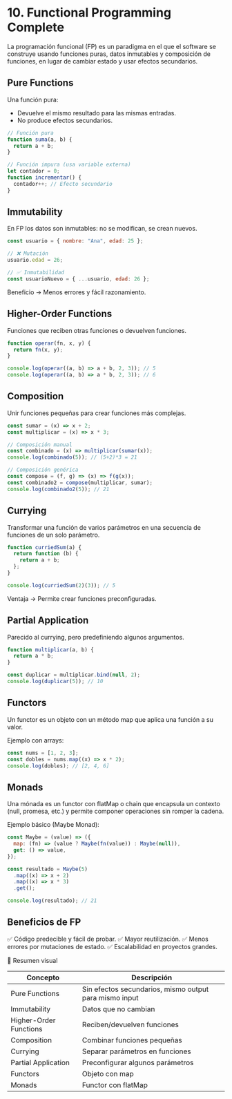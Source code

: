 # 10. Functional Programming Complete

La programación funcional (FP) es un paradigma en el que el software se construye usando funciones puras, datos inmutables y composición de funciones, en lugar de cambiar estado y usar efectos secundarios.

## Pure Functions

Una función pura:

- Devuelve el mismo resultado para las mismas entradas.
- No produce efectos secundarios.

```javascript
// Función pura
function suma(a, b) {
  return a + b;
}

// Función impura (usa variable externa)
let contador = 0;
function incrementar() {
  contador++; // Efecto secundario
}
```

## Immutability

En FP los datos son inmutables: no se modifican, se crean nuevos.

```javascript
const usuario = { nombre: "Ana", edad: 25 };

// ❌ Mutación
usuario.edad = 26;

// ✅ Inmutabilidad
const usuarioNuevo = { ...usuario, edad: 26 };
```

Beneficio → Menos errores y fácil razonamiento.

## Higher-Order Functions

Funciones que reciben otras funciones o devuelven funciones.

```javascript
function operar(fn, x, y) {
  return fn(x, y);
}

console.log(operar((a, b) => a + b, 2, 3)); // 5
console.log(operar((a, b) => a * b, 2, 3)); // 6
```

## Composition

Unir funciones pequeñas para crear funciones más complejas.

```javascript
const sumar = (x) => x + 2;
const multiplicar = (x) => x * 3;

// Composición manual
const combinado = (x) => multiplicar(sumar(x));
console.log(combinado(5)); // (5+2)*3 = 21

// Composición genérica
const compose = (f, g) => (x) => f(g(x));
const combinado2 = compose(multiplicar, sumar);
console.log(combinado2(5)); // 21
```

## Currying

Transformar una función de varios parámetros en una secuencia de funciones de un solo parámetro.

```javascript
function curriedSum(a) {
  return function (b) {
    return a + b;
  };
}

console.log(curriedSum(2)(3)); // 5
```

Ventaja → Permite crear funciones preconfiguradas.

## Partial Application

Parecido al currying, pero predefiniendo algunos argumentos.

```javascript
function multiplicar(a, b) {
  return a * b;
}

const duplicar = multiplicar.bind(null, 2);
console.log(duplicar(5)); // 10
```

## Functors

Un functor es un objeto con un método map que aplica una función a su valor.

Ejemplo con arrays:

```javascript
const nums = [1, 2, 3];
const dobles = nums.map((x) => x * 2);
console.log(dobles); // [2, 4, 6]
```

## Monads

Una mónada es un functor con flatMap o chain que encapsula un contexto (null, promesa, etc.) y permite componer operaciones sin romper la cadena.

Ejemplo básico (Maybe Monad):

```javascript
const Maybe = (value) => ({
  map: (fn) => (value ? Maybe(fn(value)) : Maybe(null)),
  get: () => value,
});

const resultado = Maybe(5)
  .map((x) => x + 2)
  .map((x) => x * 3)
  .get();

console.log(resultado); // 21
```

## Beneficios de FP

✅ Código predecible y fácil de probar.
✅ Mayor reutilización.
✅ Menos errores por mutaciones de estado.
✅ Escalabilidad en proyectos grandes.

📌 Resumen visual

| Concepto               | Descripción                                            |
| ---------------------- | ------------------------------------------------------ |
| Pure Functions         | Sin efectos secundarios, mismo output para mismo input |
| Immutability           | Datos que no cambian                                   |
| Higher-Order Functions | Reciben/devuelven funciones                            |
| Composition            | Combinar funciones pequeñas                            |
| Currying               | Separar parámetros en funciones                        |
| Partial Application    | Preconfigurar algunos parámetros                       |
| Functors               | Objeto con map                                         |
| Monads                 | Functor con flatMap                                    |
